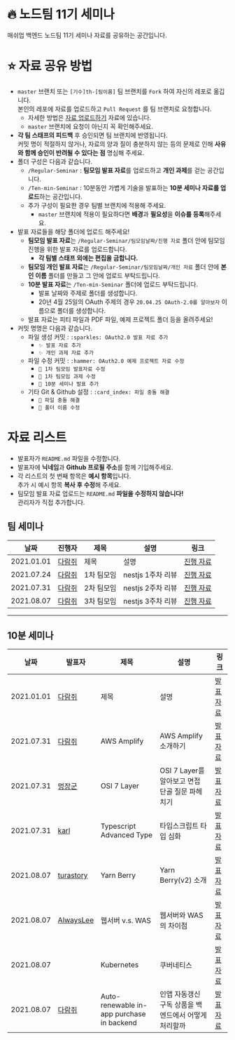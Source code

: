 # 🔥 노드팀 11기 세미나
매쉬업 백엔드 노드팀 11기 세미나 자료를 공유하는 공간입니다.

# ⭐️ 자료 공유 방법
* `master` 브랜치 또는 `[기수]th-[팀이름]` 팀 브랜치를 `Fork` 하여  자신의 레포로 옮깁니다.  
본인의 레포에 자료를 업로드하고 `Pull Request` 를 팀 브랜치로 요청합니다.
  * 자세한 방법은 [자료 업로드하기](../docs/from%20FORK%20to%20PR.md) 자료에 있습니다.
  * `master` 브랜치에 요청이 아닌지 꼭 확인해주세요.
* **각 팀 스태프의 피드백** 후 승인되면 팀 브랜치에 반영됩니다.  
  커밋 명이 적절하지 않거나, 자료의 양과 질이 충분하지 않는 등의 문제로 인해 **사유와 함께 승인이 반려될 수 있다는 점** 명심해 주세요.
* 폴더 구성은 다음과 같습니다.
  * `/Regular-Seminar` : **팀모임 발표 자료**를 업로드하고 **개인 과제**를 걷는 공간입니다.
  * `/Ten-min-Seminar` : 10분동안 가볍게 기술을 발표하는 **10분 세미나 자료를 업로드**하는 공간입니다.
  * 추가 구성이 필요한 경우 팀별 브랜치에 적용해 주세요.
    * `master` 브랜치에 적용이 필요하다면 **배경**과 **필요성**을 **이슈를 등록**해주세요.
* 발표 자료들을 해당 폴더에 업로드 해주세요!
  * **팀모임 발표 자료**는 `/Regular-Seminar/팀모임날짜/진행 자료` 폴더 안에 팀모임 진행을 위한 발표 자료를 업로드합니다.
    * **각 팀별 스태프 외에는 편집을 금합니다.**
  * **팀모임 개인 발표 자료**는 `/Regular-Seminar/팀모임날짜/개인 자료` 폴더 안에 **본인 이름** 폴더를 만들고 그 안에 업로드 부탁드립니다.
  * **10분 발표 자료**는 `/Ten-min-Seminar` 폴더에 업로드 부탁드립니다.
    * 발표 날짜와 주제로 폴더를 생성합니다.
    * 20년 4월 25일의 OAuth 주제의 경우 `20.04.25 OAuth-2.0를 알아보자` 이름으로 폴더를 생성합니다.
  * 발표 자료는 피티 파일과 PDF 파일, 예제 프로젝트 폴더 등을 올려주세요!
* 커밋 명명은 다음과 같습니다.
  * 파일 생성 커밋 : `:sparkles: OAuth2.0 발표 자료 추가`
    * `✨ 발표 자료 추가`
    * `✨ 개인 과제 자료 추가`
  * 파일 수정 커밋 : `:hammer: OAuth2.0 예제 프로젝트 자료 수정`
    * `🔨 1차 팀모임 발표자료 수정`
    * `🔨 1차 팀모임 과제 수정`
    * `🔨 10분 세미나 발표 추가`
  * 기타 Git & Github 설정 : `:card_index: 파일 충돌 해결`
    * `📇 파일 충돌 해결`
    * `📇 폴더 이름 수정`

# 자료 리스트

* 발표자가 `README.md` 파일을 수정합니다.
* 발표자에 **닉네임**과 **Github 프로필 주소**를 함께 기입해주세요.
* 각 리스트의 첫 번째 항목은 **예시 항목**입니다.  
추가 시 예시 항목 **복사 후 수정**해 주세요.
* 팀모임 발표 자료 업로드는 `README.md` **파일을 수정하지 않습니다!**  
관리자가 직접 추가합니다.

## 팀 세미나
|날짜|진행자|제목|설명|링크|
|---|---|---|---|---|
|2021.01.01|[다람쥐](https://github.com/kor-Chipmunk)|제목|설명|[진행 자료](./Regular-Seminar)|
|2021.07.24|[다람쥐](https://github.com/kor-Chipmunk)|1차 팀모임|nestjs 1주차 리뷰|[진행 자료](./Regular-Seminar/21.07.24%201차%20팀모임/진행%20자료/매쉬업노드팀1차모임.pdf)|
|2021.07.31|[다람쥐](https://github.com/kor-Chipmunk)|2차 팀모임|nestjs 2주차 리뷰|[진행 자료](./Regular-Seminar/21.07.31%202차%20팀모임/진행%20자료/매쉬업노드팀2차모임.pdf)|
|2021.08.07|[다람쥐](https://github.com/kor-Chipmunk)|3차 팀모임|nestjs 3주차 리뷰|[진행 자료](./Regular-Seminar/21.08.07%203차%20팀모임/진행%20자료/매쉬업노드팀3차모임.pdf)|
---

## 10분 세미나
|날짜|발표자|제목|설명|링크|
|---|---|---|---|---|
|2021.01.01|[다람쥐](https://github.com/kor-Chipmunk)|제목|설명|[발표 자료](./Ten-min-Seminar)|
|2021.07.31|[다람쥐](https://github.com/kor-Chipmunk)|AWS Amplify|AWS Amplify 소개하기|[발표 자료](./Ten-min-Seminar/21.07.31%20AWS%20Amplify/AWS%20Amplify.pdf)|
|2021.07.31|[멍장군](https://github.com/Marades)|OSI 7 Layer|OSI 7 Layer를 알아보고 면접 단골 질문 파헤치기|[발표 자료](./Ten-min-Seminar/21.07.31%20OSI%207%20Layer/OSI%207%20Layer%205cd7c5ae04a247c0bedb3e39dd698f5d.md)|
|2021.07.31|[karl](https://github.com/minidonut)|Typescript Advanced Type|타입스크립트 타입 심화|[발표 자료](./Ten-min-Seminar/21.07.31%20Typescript%20advanced%20type/Typescript%20advanced%20type.pdf)|
|2021.08.07|[turastory](https://github.com/turastory)|Yarn Berry|Yarn Berry(v2) 소개|[발표 자료](./Ten-min-Seminar/21.08.07%20Yarn%20Berry/Yarn%20Berry.pdf)|
|2021.08.07|[AlwaysLee](https://github.com/AlwaysLee-12)|웹서버 v.s. WAS|웹서버와 WAS의 차이점|[발표 자료](./)|
|2021.08.07|[](https://github.com/)|Kubernetes|쿠버네티스|[발표 자료](./)|
|2021.08.07|[다람쥐](https://github.com/kor-Chipmunk)|Auto-renewable in-app purchase in backend|인앱 자동갱신 구독 상품을 백엔드에서 어떻게 처리할까|[발표 자료](./Ten-min-Seminar/21.08.07%20Auto%20renewable%20in%20app%20purchase%20in%20backend/구독%20인앱결제.pdf)|
